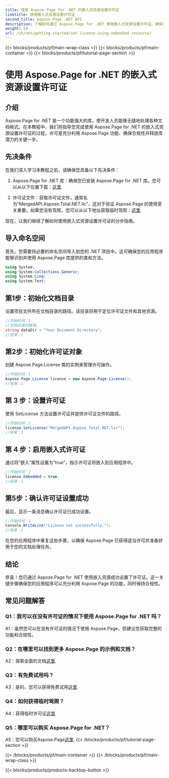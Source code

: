 ```yaml
---
title: 使用 Aspose.Page for .NET 的嵌入式资源设置许可证
linktitle: 使用嵌入式资源设置许可证
second_title: Aspose.Page .NET API
description: 了解如何通过 Aspose.Page for .NET 使用嵌入式资源设置许可证。确保合规性并释放文档处理的全部潜力。
weight: 14
url: /zh/net/getting-started/set-license-using-embedded-resource/
---
```


{{< blocks/products/pf/main-wrap-class >}}
{{< blocks/products/pf/main-container >}}
{{< blocks/products/pf/tutorial-page-section >}}

# 使用 Aspose.Page for .NET 的嵌入式资源设置许可证

## 介绍

Aspose.Page for .NET 是一个功能强大的库，使开发人员能够无缝地处理各种文档格式。在本教程中，我们将指导您完成使用 Aspose.Page for .NET 的嵌入式资源设置许可证的过程。许可是充分利用 Aspose.Page 功能、确保合规性并释放库潜力的关键一步。

## 先决条件

在我们深入学习本教程之前，请确保您具备以下先决条件：

1. Aspose.Page for .NET 库：确保您已安装 Aspose.Page for .NET 库。您可以从以下位置下载：[这里](https://releases.aspose.com/page/net/).

2. 许可证文件：获取许可证文件，通常名为“MergedAPI.Aspose.Total.NET.lic”，这对于验证 Aspose.Page 的使用至关重要。如果您没有驾照，您可以从以下地址获取临时驾照：[这里](https://purchase.aspose.com/temporary-license/).

现在，让我们继续了解如何使用嵌入式资源设置许可证的分步指南。

## 导入命名空间

首先，您需要将必要的命名空间导入到您的 .NET 项目中。这可确保您的应用程序能够识别并使用 Aspose.Page 库提供的类和方法。

```csharp
using System;
using System.Collections.Generic;
using System.Linq;
using System.Text;
```

## 第1步：初始化文档目录

设置项目文件所在文档目录的路径。该目录将用于定位许可证文件和其他资源。

```csharp
//开始时间：1
//文档目录的路径。
string dataDir = "Your Document Directory";
//结束：1
```

## 第2步：初始化许可证对象

创建 Aspose.Page.License 类的实例来管理许可操作。

```csharp
//开始时间：1
Aspose.Page.License license = new Aspose.Page.License();
//结束：1
```

## 第 3 步：设置许可证

使用 SetLicense 方法设置许可证并提供许可证文件的路径。

```csharp
//开始时间：1
license.SetLicense("MergedAPI.Aspose.Total.NET.lic");
//结束：1
```

## 第 4 步：启用嵌入式许可证

通过将“嵌入”属性设置为“true”，指示许可证将嵌入到应用程序中。

```csharp
//开始时间：1
license.Embedded = true;
//结束：1
```

## 第5步：确认许可证设置成功

最后，显示一条消息确认许可证已成功设置。

```csharp
//开始时间：1
Console.WriteLine("License set successfully.");
//结束：1
```

在您的应用程序中重复这些步骤，以确保 Aspose.Page 已获得适当许可并准备好用于您的文档处理任务。

## 结论

恭喜！您已通过 Aspose.Page for .NET 使用嵌入资源成功设置了许可证。这一关键步骤确保您的应用程序可以充分利用 Aspose.Page 的功能，同时保持合规性。

## 常见问题解答

### Q1：我可以在没有许可证的情况下使用 Aspose.Page for .NET 吗？

A1：虽然您可以在没有许可证的情况下使用 Aspose.Page，但建议您获取完整的功能和合规性。

### Q2：在哪里可以找到更多 Aspose.Page 的示例和文档？

 A2：探索全面的文档[这里](https://reference.aspose.com/page/net/).

### Q3：有免费试用吗？

 A3：是的，您可以获得免费试用[这里](https://releases.aspose.com/).

### Q4：如何获得临时驾照？

 A4：获得临时许可证[这里](https://purchase.aspose.com/temporary-license/).

### Q5：哪里可以购买 Aspose.Page for .NET？

A5：您可以购买Aspose.Page[这里](https://purchase.aspose.com/buy).
{{< /blocks/products/pf/tutorial-page-section >}}

{{< /blocks/products/pf/main-container >}}
{{< /blocks/products/pf/main-wrap-class >}}

{{< blocks/products/products-backtop-button >}}
